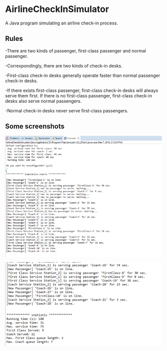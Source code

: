 # AirlineCheckInSimulator
A Java program simulating an airline check-in process.

## Rules

-There are two kinds of passenger, first-class passenger and normal passenger. 

-Correspondingly, there are two kinds of check-in desks. 

-First-class check-in desks generally operate faster than normal passenger check-in desks.

-If there exists first-class passenger, first-class check-in desks will always serve them first. If there is no first-class passenger, first-class check-in desks also serve normal passengers.

-Normal check-in desks never serve first-class passengers.


## Some screenshots
![](/screenshots/AirlineCheckInSimulator.png?raw=true)

![](/screenshots/AirlineCheckInSimulator2.png?raw=true)

